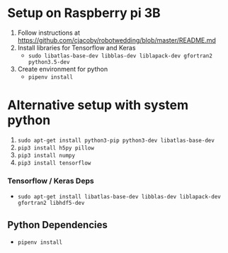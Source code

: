 # Setup on Raspberry pi 3B

1. Follow instructions at https://github.com/cjacoby/robotwedding/blob/master/README.md
1. Install libraries for Tensorflow and Keras
    * `sudo libatlas-base-dev libblas-dev liblapack-dev gfortran2 python3.5-dev`
1. Create environment for python
    * `pipenv install`


# Alternative setup with system python
1. `sudo apt-get install python3-pip python3-dev libatlas-base-dev`
1. `pip3 install h5py pillow`
1. `pip3 install numpy`
1. `pip3 install tensorflow`

### Tensorflow / Keras Deps
- `sudo apt-get install libatlas-base-dev libblas-dev liblapack-dev gfortran2 libhdf5-dev`
## Python Dependencies
- `pipenv install`
